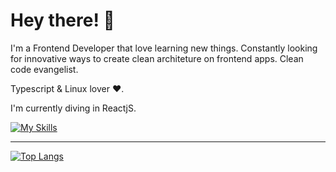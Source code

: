  # Hey there! 🤙
 
 I'm a Frontend Developer that love learning new things. Constantly looking for innovative ways to create clean architeture on frontend apps. Clean code evangelist.      
 
Typescript & Linux lover ❤️. 

I'm currently diving in ReactjS. 

[![My Skills](https://skillicons.dev/icons?i=angular,vue,react,nodejs,nuxtjs,dotnet,linux,js,ts,vscode)](https://skillicons.dev)

<hr>

[![Top Langs](https://github-readme-stats.vercel.app/api/top-langs/?username=henriquecustodia&layout=compact&theme=radical)](https://github.com/anuraghazra/github-readme-stats)
 
